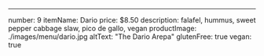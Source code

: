 ---
number: 9
itemName: Dario
price: $8.50
description: falafel, hummus, sweet pepper cabbage slaw, pico de gallo, vegan
productImage: ./images/menu/dario.jpg
altText: "The Dario Arepa"
glutenFree: true
vegan: true